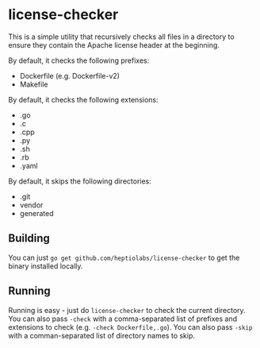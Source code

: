 # license-checker

This is a simple utility that recursively checks all files in a directory to ensure they contain the
Apache license header at the beginning.

By default, it checks the following prefixes:

- Dockerfile (e.g. Dockerfile-v2)
- Makefile

By default, it checks the following extensions:

- .go
- .c
- .cpp
- .py
- .sh
- .rb
- .yaml

By default, it skips the following directories:

- .git
- vendor
- generated

## Building

You can just `go get github.com/heptiolabs/license-checker` to get the binary installed locally.

## Running

Running is easy - just do `license-checker` to check the current directory. You can also pass
`-check` with a comma-separated list of prefixes and extensions to check (e.g. `-check
Dockerfile,.go`). You can also pass `-skip` with a comman-separated list of directory names to skip.



